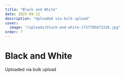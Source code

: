 ```yaml
---
title: "Black and White"
date: 2025-09-12
description: "Uploaded via bulk upload"
cover:
  image: "/uploads/black-and-white-1757705672226.jpg"
order: 7
---
```


# Black and White

Uploaded via bulk upload